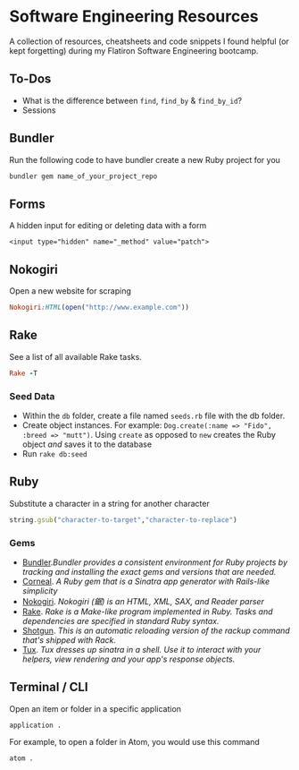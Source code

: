 # Software Engineering Resources

A collection of resources, cheatsheets and code snippets I found helpful (or kept forgetting) during my Flatiron Software Engineering bootcamp.

## To-Dos

- What is the difference between `find`, `find_by` & `find_by_id`?
- Sessions

## Bundler

Run the following code to have bundler create a new Ruby project for you

```ruby
bundler gem name_of_your_project_repo
```

## Forms

A hidden input for editing or deleting data with a form

```
<input type="hidden" name="_method" value="patch">
```

## Nokogiri

Open a new website for scraping

```ruby
Nokogiri:HTML(open("http://www.example.com"))
```

## Rake

See a list of all available Rake tasks.

```ruby
Rake -T
```

### Seed Data

- Within the `db` folder, create a file named `seeds.rb` file with the db folder.
- Create object instances. For example:
`Dog.create(:name => "Fido", :breed => "mutt")`. Using `create` as opposed to `new` creates the Ruby object _and_ saves it to the database
- Run `rake db:seed`

## Ruby

Substitute a character in a string for another character

```ruby
string.gsub("character-to-target","character-to-replace")
```

### Gems

- [Bundler](https://bundler.io/)._Bundler provides a consistent environment for Ruby projects by tracking and installing the exact gems and versions that are needed._
- [Corneal](https://github.com/thebrianemory/corneal). _A Ruby gem that is a Sinatra app generator with Rails-like simplicity_
- [Nokogiri](https://github.com/sparklemotion/nokogiri). _Nokogiri (鋸) is an HTML, XML, SAX, and Reader parser_
- [Rake](https://github.com/ruby/rake). _Rake is a Make-like program implemented in Ruby. Tasks and dependencies are specified in standard Ruby syntax._
- [Shotgun](https://github.com/rtomayko/shotgun). _This is an automatic reloading version of the rackup command that's shipped with Rack._
- [Tux](https://github.com/cldwalker/tux). _Tux dresses up sinatra in a shell. Use it to interact with your helpers, view rendering and your app's response objects._

## Terminal / CLI

Open an item or folder in a specific application
```
application .
```

For example, to open a folder in Atom, you would use this command

```
atom .
```
